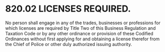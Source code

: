 820.02 LICENSES REQUIRED.
=========================

No person shall engage in any of the trades, businesses or professions
for which licenses are required by Title Two of this Business Regulation
and Taxation Code or by any other ordinance or provision of these
Codified Ordinances without first applying for and obtaining a license
therefor from the Chief of Police or other duly authorized issuing
authority.
